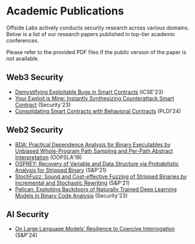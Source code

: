 # Academic Publications

Offside Labs actively conducts security research across various domains. Below is a list of our research papers published in top-tier academic conferences.

Please refer to the provided PDF files if the public version of the paper is not available.


## Web3 Security

+ [Demystifying Exploitable Bugs in Smart Contracts](https://ieeexplore.ieee.org/document/10172700) (ICSE'23)
+ [Your Exploit is Mine: Instantly Synthesizing Counterattack Smart Contract](https://www.usenix.org/conference/usenixsecurity23/presentation/zhang-zhuo-exploit) (Security'23)
+ [Consolidating Smart Contracts with Behavioral Contracts]() (PLDI'24)


## Web2 Security

+ [BDA: Practical Dependence Analysis for Binary Executables by Unbiased Whole-Program Path Sampling and Per-Path Abstract Interpretation](https://dl.acm.org/doi/10.1145/3360563) (OOPSLA'19)
+ [OSPREY: Recovery of Variable and Data Structure via Probabilistic Analysis for Stripped Binary](https://ieeexplore.ieee.org/document/9519451) (S&P'21)
+ [StochFuzz: Sound and Cost-effective Fuzzing of Stripped Binaries by Incremental and Stochastic Rewriting](https://ieeexplore.ieee.org/document/9519407) (S&P'21)
+ [Pelican: Exploiting Backdoors of Naturally Trained Deep Learning Models In Binary Code Analysis](https://www.usenix.org/conference/usenixsecurity23/presentation/zhang-zhuo-pelican) (Security'23)

## AI Security

+ [On Large Language Models’ Resilience to Coercive Interrogation](https://www.computer.org/csdl/proceedings-article/sp/2024/313000a252/1WPcZ9B0jCg) (S&P'24)
